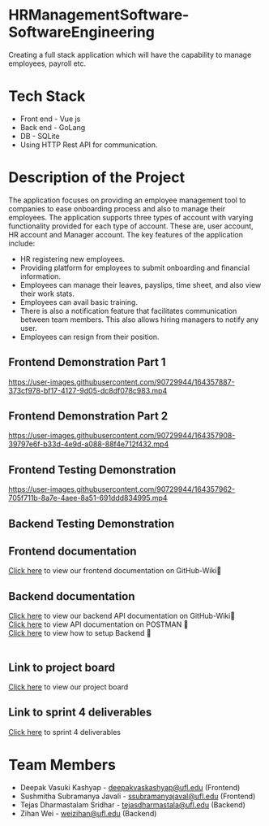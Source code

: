 # HRManagementSoftware-SoftwareEngineering
Creating a full stack application which will have the capability to manage employees, payroll etc.

# Tech Stack
* Front end - Vue js
* Back end - GoLang
* DB - SQLite
* Using HTTP Rest API for communication.

# Description of the Project

The application focuses on providing an employee management tool to companies to ease onboarding process and also to manage their employees. The application supports three types of account with varying functionality provided for each type of account. These are, user account, HR account and Manager account. The key features of the application include:
* HR registering new employees.
* Providing platform for employees to submit onboarding and financial information.
* Employees can manage their leaves, payslips, time sheet, and also view their work stats.
* Employees can avail basic training.
* There is also a notification feature that facilitates communication between team members. This also allows hiring managers to notify any user.
* Employees can resign from their position.

## Frontend Demonstration Part 1

https://user-images.githubusercontent.com/90729944/164357887-373cf978-bf17-4127-9d05-dc8df078c983.mp4

## Frontend Demonstration Part 2

https://user-images.githubusercontent.com/90729944/164357908-39797e6f-b33d-4e9d-a088-88f4e712f432.mp4

## Frontend Testing Demonstration

https://user-images.githubusercontent.com/90729944/164357962-705f711b-8a7e-4aee-8a51-691ddd834995.mp4

## Backend Testing Demonstration


## Frontend documentation </br>
[Click here](https://github.com/deepakvk0712/HRManagementSoftware-SoftwareEngineering/wiki/Front-End-Documentation) to view our frontend documentation on GitHub-Wiki📓 </br>

## Backend documentation </br>
[Click here](https://github.com/deepakvk0712/HRManagementSoftware-SoftwareEngineering/wiki/API-documentation) to view our backend API documentation on GitHub-Wiki📓 </br>
[Click here](https://documenter.getpostman.com/view/18807757/UVknubhB) to view API documentation on POSTMAN 📓 </br>
[Click here](https://github.com/deepakvk0712/HRManagementSoftware-SoftwareEngineering/wiki/Backend-documentation) to view how to setup Backend 📓 </br>
</br>

## Link to project board </br>
[Click here](https://github.com/deepakvk0712/HRManagementSoftware-SoftwareEngineering/projects) to view our project board </br>

## Link to sprint 4 deliverables </br>
[Click here](https://github.com/deepakvk0712/HRManagementSoftware-SoftwareEngineering/blob/main/sprint4.md) to sprint 4 deliverables </br>

# Team Members
* Deepak Vasuki Kashyap - deepakvaskashyap@ufl.edu (Frontend)
* Sushmitha Subramanya Javali - ssubramanyajaval@ufl.edu (Frontend)
* Tejas Dharmastalam Sridhar - tejasdharmastala@ufl.edu (Backend)
* Zihan Wei - weizihan@ufl.edu (Backend)
